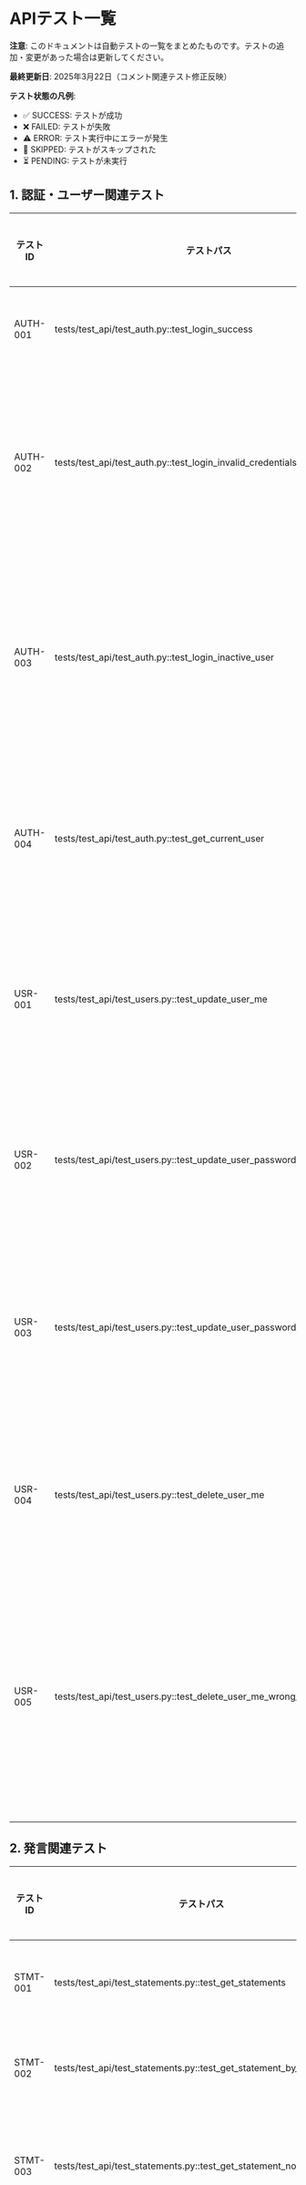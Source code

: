 # APIテスト一覧

**注意**: このドキュメントは自動テストの一覧をまとめたものです。テストの追加・変更があった場合は更新してください。

**最終更新日**: 2025年3月22日（コメント関連テスト修正反映）

**テスト状態の凡例**:
- ✅ SUCCESS: テストが成功
- ❌ FAILED: テストが失敗
- ⚠️ ERROR: テスト実行中にエラーが発生
- 🔄 SKIPPED: テストがスキップされた
- ⏳ PENDING: テストが未実行

## 1. 認証・ユーザー関連テスト

| テストID | テストパス | テスト内容 | 状態 | 備考 |
|---------|-----------|----------|------|------|
| AUTH-001 | tests/test_api/test_auth.py::test_login_success | ログイン成功 | ✅ SUCCESS | 正常系テスト |
| AUTH-002 | tests/test_api/test_auth.py::test_login_invalid_credentials | 無効な認証情報でのログイン | ✅ SUCCESS | 異常系テスト |
| AUTH-003 | tests/test_api/test_auth.py::test_login_inactive_user | 非アクティブユーザーのログイン | ✅ SUCCESS | 異常系テスト |
| AUTH-004 | tests/test_api/test_auth.py::test_get_current_user | 現在のユーザー情報取得 | ✅ SUCCESS | 正常系テスト |
| USR-001 | tests/test_api/test_users.py::test_update_user_me | ユーザープロフィール更新 | ✅ SUCCESS | 正常系テスト |
| USR-002 | tests/test_api/test_users.py::test_update_user_password | ユーザーパスワード変更 | ✅ SUCCESS | 正常系テスト |
| USR-003 | tests/test_api/test_users.py::test_update_user_password_wrong_current | 間違ったパスワードでの変更 | ✅ SUCCESS | 異常系テスト |
| USR-004 | tests/test_api/test_users.py::test_delete_user_me | ユーザーアカウント削除 | ❌ FAILED | 正常系テスト |
| USR-005 | tests/test_api/test_users.py::test_delete_user_me_wrong_password | 間違ったパスワードでのアカウント削除 | ❌ FAILED | 異常系テスト |

## 2. 発言関連テスト

| テストID | テストパス | テスト内容 | 状態 | 備考 |
|---------|-----------|----------|------|------|
| STMT-001 | tests/test_api/test_statements.py::test_get_statements | 発言一覧取得 | ✅ SUCCESS | 正常系テスト |
| STMT-002 | tests/test_api/test_statements.py::test_get_statement_by_id | 発言詳細取得 | ✅ SUCCESS | 正常系テスト |
| STMT-003 | tests/test_api/test_statements.py::test_get_statement_not_found | 存在しない発言ID | ✅ SUCCESS | 異常系テスト |
| STMT-004 | tests/test_api/test_statements.py::test_filter_statements_by_politician | 政治家IDによるフィルタリング | ✅ SUCCESS | 正常系テスト |
| STMT-005 | tests/test_api/test_statements.py::test_filter_statements_by_topic | トピックIDによるフィルタリング | ✅ SUCCESS | 正常系テスト |
| STMT-006 | tests/test_api/test_statements.py::test_search_statements | 発言検索 | ✅ SUCCESS | 正常系テスト |
| STMT-007 | tests/test_api/test_statements.py::test_like_statement | 発言へのいいね追加 | ✅ SUCCESS | 正常系テスト |
| STMT-008 | tests/test_api/test_statements.py::test_unlike_statement | 発言へのいいね解除 | ✅ SUCCESS | 正常系テスト |

## 3. コメント関連テスト

| テストID | テストパス | テスト内容 | 状態 | 備考 |
|---------|-----------|----------|------|------|
| CMT-001 | tests/test_api/test_comments.py::test_get_statement_comments | 発言に対するコメント一覧取得 | ✅ SUCCESS | 正常系テスト |
| CMT-002 | tests/test_api/test_comments.py::test_create_comment | コメント作成 | ✅ SUCCESS | 正常系テスト |
| CMT-003 | tests/test_api/test_comments.py::test_create_comment_unauthorized | 未認証ユーザーによるコメント作成 | ✅ SUCCESS | 異常系テスト |
| CMT-004 | tests/test_api/test_comments.py::test_update_comment | コメント更新 | ✅ SUCCESS | 正常系テスト |
| CMT-005 | tests/test_api/test_comments.py::test_update_comment_unauthorized | 未認証ユーザーによるコメント更新 | ✅ SUCCESS | 異常系テスト |
| CMT-006 | tests/test_api/test_comments.py::test_update_comment_wrong_user | 他ユーザーのコメント更新 | ✅ SUCCESS | 異常系テスト |
| CMT-007 | tests/test_api/test_comments.py::test_delete_comment | コメント削除 | ✅ SUCCESS | 正常系テスト |
| CMT-008 | tests/test_api/test_comments.py::test_delete_comment_unauthorized | 未認証ユーザーによるコメント削除 | ✅ SUCCESS | 異常系テスト |
| CMT-009 | tests/test_api/test_comments.py::test_delete_comment_wrong_user | 他ユーザーのコメント削除 | ✅ SUCCESS | 異常系テスト |
| CMT-010 | tests/test_api/test_comments.py::test_create_reply_comment | 返信コメント作成 | ✅ SUCCESS | 正常系テスト |
| CMT-011 | tests/test_api/test_comments.py::test_get_comment_replies | コメント返信一覧取得 | ✅ SUCCESS | 正常系テスト |

## 4. 政治家関連テスト

| テストID | テストパス | テスト内容 | 状態 | 備考 |
|---------|-----------|----------|------|------|
| POL-001 | tests/test_api/test_politicians.py::test_get_politicians | 政治家一覧取得 | ✅ SUCCESS | 正常系テスト |
| POL-002 | tests/test_api/test_politicians.py::test_get_politician_by_id | 政治家詳細取得 | ✅ SUCCESS | 正常系テスト |
| POL-003 | tests/test_api/test_politicians.py::test_get_politician_not_found | 存在しない政治家ID | ✅ SUCCESS | 異常系テスト |
| POL-004 | tests/test_api/test_politicians.py::test_filter_politicians_by_party | 政党IDによるフィルタリング | ✅ SUCCESS | 正常系テスト |
| POL-005 | tests/test_api/test_politicians.py::test_filter_politicians_by_status | ステータスによるフィルタリング | ✅ SUCCESS | 正常系テスト |
| POL-006 | tests/test_api/test_politicians.py::test_search_politicians | 政治家検索 | ✅ SUCCESS | 正常系テスト |

## 5. トピック関連テスト

| テストID | テストパス | テスト内容 | 状態 | 備考 |
|---------|-----------|----------|------|------|
| TOP-001 | tests/test_api/test_topics.py::test_get_topics | トピック一覧取得 | ✅ SUCCESS | 正常系テスト |
| TOP-002 | tests/test_api/test_topics.py::test_get_topic_by_id | トピック詳細取得 | ✅ SUCCESS | 正常系テスト |
| TOP-003 | tests/test_api/test_topics.py::test_get_topic_not_found | 存在しないトピックID | ✅ SUCCESS | 異常系テスト |
| TOP-004 | tests/test_api/test_topics.py::test_filter_topics_by_category | カテゴリによるフィルタリング | ✅ SUCCESS | 正常系テスト |
| TOP-005 | tests/test_api/test_topics.py::test_filter_topics_by_status | ステータスによるフィルタリング | ✅ SUCCESS | 正常系テスト |
| TOP-006 | tests/test_api/test_topics.py::test_search_topics | トピック検索 | ✅ SUCCESS | 正常系テスト |
| TOP-007 | tests/test_api/test_topics.py::test_follow_topic | トピックフォロー | ✅ SUCCESS | 正常系テスト |
| TOP-008 | tests/test_api/test_topics.py::test_unfollow_topic | トピックフォロー解除 | ✅ SUCCESS | 正常系テスト |

## 6. ヘルスチェック関連テスト

| テストID | テストパス | テスト内容 | 状態 | 備考 |
|---------|-----------|----------|------|------|
| HEALTH-001 | tests/test_api_health.py::test_api_health | APIのヘルスチェック | ✅ SUCCESS | 正常系テスト |
| HEALTH-002 | tests/test_api_health.py::test_api_version | APIのバージョン取得 | ✅ SUCCESS | 正常系テスト |

## 7. その他のテスト

| テストID | テストパス | テスト内容 | 状態 | 備考 |
|---------|-----------|----------|------|------|
| BASIC-001 | tests/test_basic.py::test_database_connection | データベース接続テスト | ✅ SUCCESS | 基本テスト |
| BASIC-002 | tests/test_basic.py::test_environment | 環境変数テスト | ✅ SUCCESS | 基本テスト |
| MODEL-001 | tests/test_basic_models.py::test_user_model | ユーザーモデルテスト | ❌ FAILED | モデルテスト |
| MODEL-002 | tests/test_basic_models.py::test_party_model | 政党モデルテスト | ✅ SUCCESS | モデルテスト |
| MODEL-003 | tests/test_models.py::test_user_model | ユーザーモデルテスト | ✅ SUCCESS | モデルテスト |
| MODEL-004 | tests/test_models.py::test_party_model | 政党モデルテスト | ✅ SUCCESS | モデルテスト |
| MODEL-005 | tests/test_models.py::test_politician_model | 政治家モデルテスト | ✅ SUCCESS | モデルテスト |
| POL-API-001 | tests/test_politicians_api.py::test_get_politicians | 政治家一覧取得 | ✅ SUCCESS | 政治家APIテスト |
| POL-API-002 | tests/test_politicians_api.py::test_get_politician_by_id | 政治家詳細取得 | ✅ SUCCESS | 政治家APIテスト |
| POL-API-003 | tests/test_politicians_api.py::test_get_politician_not_found | 存在しない政治家ID | ✅ SUCCESS | 政治家APIテスト |
| POL-API-004 | tests/test_politicians_api.py::test_get_politician_statements | 政治家の発言取得 | ✅ SUCCESS | 政治家APIテスト |
| POL-API-005 | tests/test_politicians_api.py::test_search_politicians | 政治家検索 | ✅ SUCCESS | 政治家APIテスト |
| POL-API-006 | tests/test_politicians_api.py::test_filter_politicians_by_party | 政党IDによるフィルタリング | ✅ SUCCESS | 政治家APIテスト |
| SIMPLE-001 | tests/test_simple.py::test_simple | シンプルテスト | ✅ SUCCESS | 基本テスト |
| STMT-API-001 | tests/test_statements_api.py::test_get_statements | 発言一覧取得 | ❌ FAILED | 発言APIテスト |
| STMT-API-002 | tests/test_statements_api.py::test_get_statement_by_id | 発言詳細取得 | ❌ FAILED | 発言APIテスト |
| STMT-API-003 | tests/test_statements_api.py::test_get_statement_not_found | 存在しない発言ID | ❌ FAILED | 発言APIテスト |
| STMT-API-004 | tests/test_statements_api.py::test_get_statement_comments | 発言コメント取得 | ❌ FAILED | 発言APIテスト |
| STMT-API-005 | tests/test_statements_api.py::test_search_statements | 発言検索 | ❌ FAILED | 発言APIテスト |
| STMT-API-006 | tests/test_statements_api.py::test_filter_statements_by_topic | トピックによるフィルタリング | ❌ FAILED | 発言APIテスト |
| STMT-API-007 | tests/test_statements_api.py::test_filter_statements_by_date_range | 日付範囲によるフィルタリング | ❌ FAILED | 発言APIテスト |
| USR-API-001 | tests/test_users_api.py::test_get_users | ユーザー一覧取得 | ❌ FAILED | ユーザーAPIテスト |
| USR-API-002 | tests/test_users_api.py::test_get_user_by_id | ユーザー詳細取得 | ❌ FAILED | ユーザーAPIテスト |
| USR-API-003 | tests/test_users_api.py::test_get_user_not_found | 存在しないユーザーID | ❌ FAILED | ユーザーAPIテスト |
| USR-API-004 | tests/test_users_api.py::test_create_user | ユーザー作成 | ❌ FAILED | ユーザーAPIテスト |
| USR-API-005 | tests/test_users_api.py::test_update_user | ユーザー更新 | ❌ FAILED | ユーザーAPIテスト |
| USR-API-006 | tests/test_users_api.py::test_delete_user | ユーザー削除 | ❌ FAILED | ユーザーAPIテスト |

## テスト進行状況の概要

- **SUCCESS**: 56 テスト
- **FAILED**: 16 テスト
- **ERROR**: 0 テスト
- **SKIPPED**: 0 テスト
- **合計**: 72 テスト
- **成功率**: 77.8%

## 次のステップ

1. データベース整合性エラーの解決
   - ユーザー名の重複によるUNIQUE制約違反の修正
   - テストデータ作成スクリプトの見直し

2. 認証エラーの解決
   - 多くのAPIテストで401 Unauthorizedが発生
   - テスト環境での認証トークン生成と使用の確認

3. テストデータの問題解決
   - テストデータが正しく作成されていない問題の修正
   - `assert None is not None`エラーの解決（特にStatement関連テスト）

4. カバレッジレポートの作成
   - テストカバレッジの測定と改善